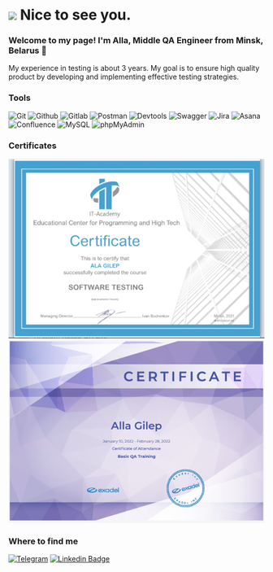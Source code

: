 <h1><img src="https://emojis.slackmojis.com/emojis/images/1531849430/4246/blob-sunglasses.gif?1531849430" width="30"/> Nice to see you.</h1>

### Welcome to my page! I'm Alla, Middle QA Engineer from Minsk, Belarus 👋
My experience in testing is about 3 years. My goal is to ensure high quality product by developing and implementing effective testing strategies.

### Tools

![Git](https://img.shields.io/badge/-Git-090909?style=for-the-badge&logo=Git)
![Github](https://img.shields.io/badge/-Github-090909?style=for-the-badge&logo=Github)
![Gitlab](https://img.shields.io/badge/-Gitlab-090909?style=for-the-badge&logo=Gitlab)
![Postman](https://img.shields.io/badge/-Postman-090909?style=for-the-badge&logo=postman&logoColor=EF5B25)
![Devtools](https://img.shields.io/badge/-Devtools-090909?style=for-the-badge&logo=devtools)
![Swagger](https://img.shields.io/badge/-Swagger-090909?style=for-the-badge&logo=swagger)
![Jira](https://img.shields.io/badge/-Jira-090909?style=for-the-badge&logo=Jira&logoColor=0146b3)
![Asana](https://img.shields.io/badge/-Asana-090909?style=for-the-badge&logo=Asana&logoColor=#F06A6A)
![Confluence](https://img.shields.io/badge/-Confluence-090909?style=for-the-badge&logo=Confluence&logoColor=0146b3)
![MySQL](https://img.shields.io/badge/-MySQL-090909?style=for-the-badge&logo=MySQL&logoColor=0x01af)
![phpMyAdmin](https://img.shields.io/badge/-phpMyAdmin-090909?style=for-the-badge&logo=phpMyAdmin&logoColor=F89C0E)

### Certificates
![alt text](image.png)
![alt text](image-1.png)

### Where to find me
[![Telegram](https://img.shields.io/badge/-Telegram-090909?style=for-the-badge&logo=telegram&logoColor=27A0D9)](https://t.me/alla01091)
[![Linkedin Badge](https://img.shields.io/badge/-LinkedIn-090909?style=for-the-badge&logo=linkedin&logoColor=007BB6)](https://www.linkedin.com/in/alla-gilep)

